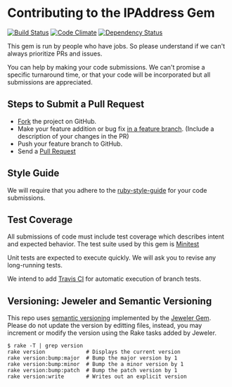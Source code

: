 # Contributing to the IPAddress Gem

[![Build Status](https://travis-ci.org/ipaddress-gem/ipaddress.svg?branch=master)](https://travis-ci.org/ipaddress-gem/ipaddress) [![Code Climate](https://codeclimate.com/github/ipaddress-gem/ipaddress/badges/gpa.svg)](https://codeclimate.com/github/ipaddress-gem/ipaddress) [![Dependency Status](https://www.versioneye.com/user/projects/57001305fcd19a0051853bde/badge.svg?style=flat)](https://www.versioneye.com/user/projects/57001305fcd19a0051853bde)

This gem is run by people who have jobs.  So please understand if we can't always prioritize PRs and issues.

You can help by making your code submissions.  We can't promise a specific turnaround time, or that your code will be incorporated but all submissions are appreciated.

## Steps to Submit a Pull Request

* [Fork](https://help.github.com/articles/fork-a-repo) the project on GitHub.
* Make your feature addition or bug fix [in a feature branch](https://github.com/Kunena/Kunena-Forum/wiki/Create-a-new-branch-with-git-and-manage-branches). (Include a description of your changes in the PR)
* Push your feature branch to GitHub.
* Send a [Pull Request](https://help.github.com/articles/using-pull-requests)

## Style Guide

We will require that you adhere to the [ruby-style-guide](https://github.com/bbatsov/ruby-style-guide) for your code submissions.

## Test Coverage

All submissions of code must include test coverage which describes intent and expected behavior.  The test suite used by this gem is [Minitest](https://github.com/seattlerb/minitest)

Unit tests are expected to execute quickly.  We will ask you to revise any long-running tests.

We intend to add [Travis CI](https://travis-ci.org/) for automatic execution of branch tests.

## Versioning: Jeweler and Semantic Versioning

This repo uses [semantic versioning](http://semver.org/) implemented by the [Jeweler Gem](https://github.com/technicalpickles/jeweler).  Please do not update the version by editting files, instead, you may increment or modify the version using the Rake tasks added by Jeweler.

```
$ rake -T | grep version
rake version             # Displays the current version
rake version:bump:major  # Bump the major version by 1
rake version:bump:minor  # Bump the a minor version by 1
rake version:bump:patch  # Bump the patch version by 1
rake version:write       # Writes out an explicit version
```